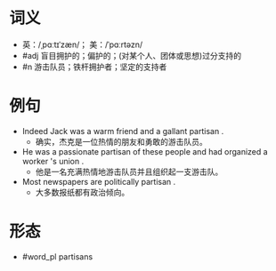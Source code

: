 # 词义
- 英：/ˌpɑːtɪˈzæn/； 美：/ˈpɑːrtəzn/
- #adj 盲目拥护的；偏护的；(对某个人、团体或思想)过分支持的
- #n 游击队员；铁杆拥护者；坚定的支持者
# 例句
- Indeed Jack was a warm friend and a gallant partisan .
	- 确实，杰克是一位热情的朋友和勇敢的游击队员。
- He was a passionate partisan of these people and had organized a worker 's union .
	- 他是一名充满热情地游击队员并且组织起一支游击队。
- Most newspapers are politically partisan .
	- 大多数报纸都有政治倾向。
# 形态
- #word_pl partisans
